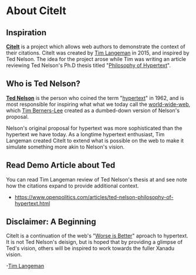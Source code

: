About CiteIt
=============

Inspiration
-------------
**[CiteIt](https://www.citeit.net/)** is a project which allows web authors to demonstrate the 
context of their citations.  CiteIt was created by 
[Tim Langeman](http://www.openpolitics.com/tim) in 2015, 
and inspired by Ted Nelson.
The idea for the project arose while Tim was writing 
an article reviewing Ted Nelson's Ph.D thesis titled 
"[Philosophy of Hypertext](http://www.lulu.com/us/en/shop/theodor-holm-nelson/philosophy-of-hypertext/paperback/product-23052294.html)".

Who is Ted Nelson?
------------------
**[Ted Nelson](https://en.wikipedia.org/wiki/Ted_Nelson)** is the person 
who coined the term "[hypertext](https://en.wikipedia.org/wiki/Hypertext)" 
in 1962, and is most responsible for inspiring what what we today 
call the [world-wide-web](https://en.wikipedia.org/wiki/World_Wide_Web),
which [Tim Berners-Lee](https://en.wikipedia.org/wiki/Tim_Berners-Lee) 
created as a dumbed-down version of Nelson's proposal.

Nelson's original proposal for hypertext was more sophisticated than
the hypertext we have today.  As a longtime hypertext enthusiast, 
Tim Langeman created CiteIt to extend what is possible on the 
web to make it simulate something more akin to Nelson's vision. 

Read Demo Article about Ted
----------------------------
You can read Tim Langeman review of Ted Nelson's thesis at and see note 
how the citations expand to provide additional context.
  * https://www.openpolitics.com/articles/ted-nelson-philosophy-of-hypertext.html


Disclaimer: A Beginning
-------------------------
CiteIt is a continuation of the web's 
"[Worse is Better](https://en.wikipedia.org/wiki/Worse_is_better)" 
aproach to hypertext.  It is not Ted Nelson's deisign, 
but is hoped that by providing a glimpse of 
Ted's vision, others will be inspired to work towards 
the fuller Xanadu vision.


-[Tim Langeman](http://www.openpolitics.com/tim)

 
